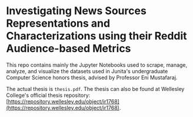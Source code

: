# Investigating News Sources Representations and Characterizations using their Reddit Audience-based Metrics

This repo contains mainly the Jupyter Notebooks used to scrape, manage, analyze, and visualize the datasets used in Junita's undergraduate Computer Science honors thesis, advised by Professor Eni Mustafaraj. 

The actual thesis is `thesis.pdf`. The thesis can also be found at Wellesley College's official thesis repository: [https://repository.wellesley.edu/object/ir1768](https://repository.wellesley.edu/object/ir1768).

